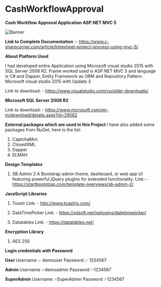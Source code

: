 # CashWorkflowApproval

<b>Cash Workflow Approval Application ASP.NET MVC 5</b>

<img src="https://github.com/saineshwar/WebTimeSheetManagement/blob/master/Timesheetimg.png?raw=true" alt="Banner" title="Banner" style="max-width:100%;">

<b>Link to Complete Documentation</b> :- https://www.c-sharpcorner.com/article/timesheet-project-process-using-mvc-5/

<b>About Platform Used </b>

I had developed entire Application using Microsoft visual studio 2015 with SQL Server 2008 R2.
Frame worked used is ASP.NET MVC 5 and language is C# and Dapper, Entity Framework as ORM and Repository Pattern.
Microsoft visual studio 2015 with Update 3

Link to download: - https://www.visualstudio.com/vs/older-downloads/ 

<b>Microsoft SQL Server 2008 R2</b>

Link to download: - https://www.microsoft.com/en-in/download/details.aspx?id=29062 


<b>External packages which are used in this Project</b>
I have also added some packages from NuGet, here is the list:
1.	CaptchaMvc
2.	ClosedXML
3.	Dapper
4.	ELMAH

<b>Design Templates</b>
1.	SB Admin 2
A Bootstrap admin theme, dashboard, or web app UI featuring powerful jQuery plugins for extended functionality.
Link: - https://startbootstrap.com/template-overviews/sb-admin-2/  

<b>JavaScript Libraries</b>
1.	Toastr 
      Link: - http://www.toastrjs.com/ 
      
2.	DateTimePicker
Link: - https://xdsoft.net/jqplugins/datetimepicker/

3.	Datatables 
Link: - https://datatables.net/ 

<b>Encryption Library</b>
1.	AES 256

<b> Login credentials with Password </b>

<b> User </b>
Username :- demouser 
Password :- 1234567

<b> Admin </b>
Username :-demoadmin 
Password :-1234567

<b> SuperAdmin </b>
Username :-SuperAdmin
Password :-1234567




